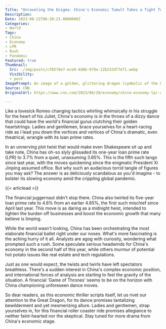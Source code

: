 ```yaml
---
Title: "Unraveling the Enigma: China's Economic Tumult Takes a Tight Turn, You'll Be Awestruck by What's Happening!"
Description: 
Date: 2023-08-21T06:20:23.0000000Z
Categories:
- World
Tags:
- China
- Economy
- LPR
- Rush
- Pandemic
Featured: true
Thumbnail:
  Src: ./img/posts/cf0578e7-ece9-4d86-979a-12b232df7ef1.webp
  Visibility:
  - post
ImagePrompt: An image of a golden, glittering dragon (symbolic of the Chinese economy) woven around a roller coaster, signifying the ups and downs of the economy. There are hints of a big city in the background with skyscrapers lit brightly.
Source: CNN
OriginalUrl: https://www.cnn.com/2023/08/20/economy/china-economy-lpr-cuts-hnk-intl/index.html

---
```

Like a lovesick Romeo changing tactics whirling whimsically in his struggle for the heart of his Juliet, China's economy is in the throes of a dizzy dance that could have the world's financial gurus clutching their golden heartstrings. Ladies and gentlemen, brace yourselves for a heart-racing ride as I lead you down the vortices and vertices of China's dramatic, even theatrical, wrangle with its loan prime rates. 

In an unnerving plot twist that would make even Shakespeare sit up and take note, China has oh-so slyly glissaded its one-year loan prime rate (LPR) to 3.7% from a quiet, unassuming 3.85%. This is the fifth such tango since last year, with the moves quickening since the enigmatic President Xi Jinping assumed office. But why such an audacious torrid tangle of figures you may ask? The answer is as deliciously scandalous as you'd imagine - to bolster its slowing economy amid the crippling global pandemic. 

{{< articlead >}}

The financial juggernaut didn't stop there. China also twirled its five-year loan prime rate to 4.6% from an earlier 4.65%, the first such mischief since April last year. This move is as daring as a midnight heist, intended to lighten the burden off businesses and boost the economic growth that many believe is limping. 

While the world wasn't looking, China has been orchestrating the most elaborate financial ballet right under our noses. What's more fascinating is the aching hurry of it all. Analysts are agog with curiosity, wondering what prompted such a rush. Some speculate serious headwinds for China's economy in the second half of this year, while others murmur of potential hot potato issues like real estate and tech regulations. 

Just as one would expect, the twists and twirls have left spectators breathless. There's a sudden interest in China's complex economic position, and international forces of analysis are starting to feel the gravity of the situation. A financial 'Game of Thrones' seems to be on the horizon with China championing unforeseen dance moves. 

So dear readers, as this economic thriller scripts itself, let us rivet our attention to the Great Dragon, for its dance promises tantalizing bewilderment and yet mesmerizing allure. Ladies and gentlemen, strap yourselves in, for this financial roller coaster ride promises allegiance to neither faint-hearted nor the skeptical. Stay tuned for more drama from China's economic stage.